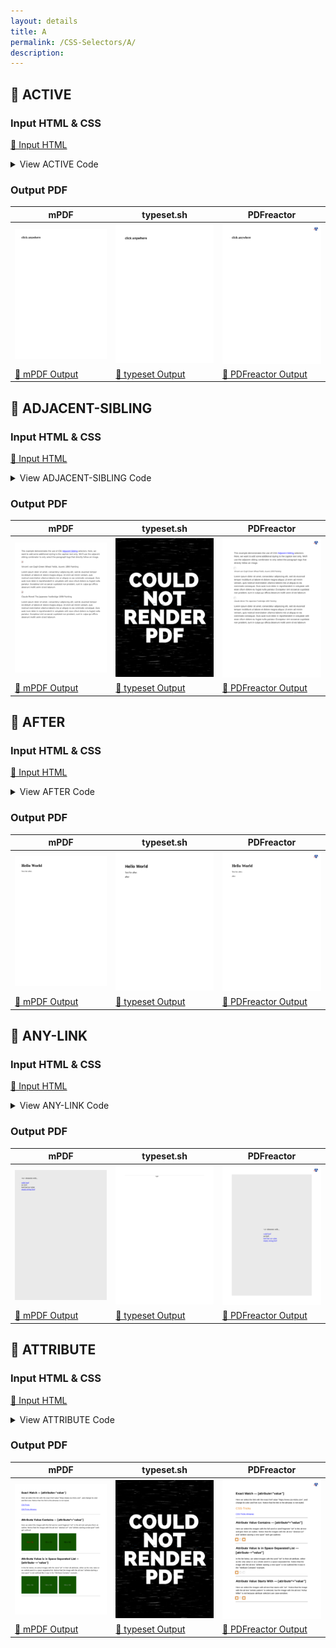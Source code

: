 ```yaml
---
layout: details
title: A
permalink: /CSS-Selectors/A/
description: 
---
```




## 🔬 ACTIVE

### Input HTML & CSS

[📄 Input HTML](https://raw.githubusercontent.com/azettl/compare.html2pdf.tools/master//html/CSS%20Selectors/A/active.html)

<details>
    <summary>
        View ACTIVE Code
    </summary>
    <pre><code class="hljs xml"><span class="hljs-meta">&lt;!DOCTYPE <span class="hljs-meta-keyword">html</span>&gt;</span>
<span class="hljs-comment">&lt;!-- Sample from https://css-tricks.com/almanac/selectors/a/active/ --&gt;</span>
<span class="hljs-tag">&lt;<span class="hljs-name">html</span> <span class="hljs-attr">lang</span>=<span class="hljs-string">"en"</span>&gt;</span>
    <span class="hljs-tag">&lt;<span class="hljs-name">head</span>&gt;</span>
        <span class="hljs-tag">&lt;<span class="hljs-name">style</span>&gt;</span><span class="css">
        <span class="hljs-selector-tag">h2</span><span class="hljs-selector-pseudo">:active</span> {
  <span class="hljs-attribute">background</span>: yellow;   
}
        </span><span class="hljs-tag">&lt;/<span class="hljs-name">style</span>&gt;</span>
    <span class="hljs-tag">&lt;/<span class="hljs-name">head</span>&gt;</span>
    <span class="hljs-tag">&lt;<span class="hljs-name">body</span>&gt;</span>
        <span class="hljs-tag">&lt;<span class="hljs-name">h2</span>&gt;</span>click anywhere<span class="hljs-tag">&lt;/<span class="hljs-name">h2</span>&gt;</span>
    <span class="hljs-tag">&lt;/<span class="hljs-name">body</span>&gt;</span>
<span class="hljs-tag">&lt;/<span class="hljs-name">html</span>&gt;</span></code></pre>
</details>

### Output PDF

| mPDF | typeset.sh | PDFreactor |
|---------|---------|---------|
| ![mPDF Preview](mpdf__html_CSS_Selectors_A_active.html.png) | ![typeset Preview](typeset__html_CSS_Selectors_A_active.html.png) | ![PDFreactor Preview](pdfreactor__html_CSS_Selectors_A_active.html.png) |
| [📕 mPDF Output](mpdf__html_CSS_Selectors_A_active.html.pdf) | [📕 typeset Output](typeset__html_CSS_Selectors_A_active.html.pdf) | [📕 PDFreactor Output](pdfreactor__html_CSS_Selectors_A_active.html.pdf) |

## 🔬 ADJACENT-SIBLING

### Input HTML & CSS

[📄 Input HTML](https://raw.githubusercontent.com/azettl/compare.html2pdf.tools/master//html/CSS%20Selectors/A/adjacent-sibling.html)

<details>
    <summary>
        View ADJACENT-SIBLING Code
    </summary>
    <pre><code class="hljs xml"><span class="hljs-meta">&lt;!DOCTYPE <span class="hljs-meta-keyword">html</span>&gt;</span>
<span class="hljs-comment">&lt;!-- Sample from https://css-tricks.com/almanac/selectors/a/adjacent-sibling/ --&gt;</span>
<span class="hljs-tag">&lt;<span class="hljs-name">html</span> <span class="hljs-attr">lang</span>=<span class="hljs-string">"en"</span>&gt;</span>
    <span class="hljs-tag">&lt;<span class="hljs-name">head</span>&gt;</span>
        <span class="hljs-tag">&lt;<span class="hljs-name">style</span>&gt;</span><span class="css">
        <span class="hljs-selector-tag">body</span> {
  <span class="hljs-attribute">font-family</span>: <span class="hljs-string">'Source Sans Pro'</span>, Arial, sans-serif;
  <span class="hljs-attribute">line-height</span>: <span class="hljs-number">1.45</span>;
  <span class="hljs-attribute">color</span>: <span class="hljs-number">#333</span>;
  <span class="hljs-attribute">padding</span>: <span class="hljs-number">1em</span>;
  <span class="hljs-attribute">font-size</span>: <span class="hljs-number">18px</span>;
}

<span class="hljs-selector-tag">img</span> + <span class="hljs-selector-tag">p</span> { 
  <span class="hljs-attribute">font-style</span>: italic;
  <span class="hljs-attribute">margin</span>: <span class="hljs-number">0</span>;
  <span class="hljs-attribute">font-size</span>: <span class="hljs-number">14px</span>;
}
        </span><span class="hljs-tag">&lt;/<span class="hljs-name">style</span>&gt;</span>
    <span class="hljs-tag">&lt;/<span class="hljs-name">head</span>&gt;</span>
    <span class="hljs-tag">&lt;<span class="hljs-name">body</span>&gt;</span>
        <span class="hljs-tag">&lt;<span class="hljs-name">p</span>&gt;</span>This example demonstrates the use of CSS <span class="hljs-tag">&lt;<span class="hljs-name">a</span> <span class="hljs-attr">href</span>=<span class="hljs-string">"https://css-tricks.com/almanac/selectors/a/adjacent-sibling/"</span>&gt;</span>Adjacent Sibling<span class="hljs-tag">&lt;/<span class="hljs-name">a</span>&gt;</span> selectors. Here, we want to add some additional styling to the caption text only. We'll use the adjacent sibling combinator to only select the paragraph tags that directly follow an image.<span class="hljs-tag">&lt;/<span class="hljs-name">p</span>&gt;</span>

        <span class="hljs-tag">&lt;<span class="hljs-name">img</span> <span class="hljs-attr">src</span>=<span class="hljs-string">"http://images.nga.gov/?service=asset&amp;action=show_preview&amp;asset=135937"</span> /&gt;</span>
        <span class="hljs-tag">&lt;<span class="hljs-name">p</span>&gt;</span>Vincent van Gogh Green Wheat Fields, Auvers 1890 Painting<span class="hljs-tag">&lt;/<span class="hljs-name">p</span>&gt;</span>
        
        <span class="hljs-tag">&lt;<span class="hljs-name">p</span>&gt;</span>Lorem ipsum dolor sit amet, consectetur adipiscing elit, sed do eiusmod tempor incididunt ut labore et dolore magna aliqua. Ut enim ad minim veniam, quis nostrud exercitation ullamco laboris nisi ut aliquip ex ea commodo consequat. Duis aute irure dolor in reprehenderit in voluptate velit esse cillum dolore eu fugiat nulla pariatur. Excepteur sint occaecat cupidatat non proident, sunt in culpa qui officia deserunt mollit anim id est laborum<span class="hljs-tag">&lt;/<span class="hljs-name">p</span>&gt;</span>
        
        <span class="hljs-tag">&lt;<span class="hljs-name">img</span> <span class="hljs-attr">src</span>=<span class="hljs-string">"http://images.nga.gov/?service=asset&amp;action=show_preview&amp;asset=120079"</span> /&gt;</span>
        <span class="hljs-tag">&lt;<span class="hljs-name">p</span>&gt;</span>Claude Monet The Japanese Footbridge 1899 Painting<span class="hljs-tag">&lt;/<span class="hljs-name">p</span>&gt;</span>
        
        <span class="hljs-tag">&lt;<span class="hljs-name">p</span>&gt;</span>Lorem ipsum dolor sit amet, consectetur adipiscing elit, sed do eiusmod tempor incididunt ut labore et dolore magna aliqua. Ut enim ad minim veniam, quis nostrud exercitation ullamco laboris nisi ut aliquip ex ea commodo consequat. Duis aute irure dolor in reprehenderit in voluptate velit esse cillum dolore eu fugiat nulla pariatur. Excepteur sint occaecat cupidatat non proident, sunt in culpa qui officia deserunt mollit anim id est laborum<span class="hljs-tag">&lt;/<span class="hljs-name">p</span>&gt;</span>
    <span class="hljs-tag">&lt;/<span class="hljs-name">body</span>&gt;</span>
<span class="hljs-tag">&lt;/<span class="hljs-name">html</span>&gt;</span></code></pre>
</details>

### Output PDF

| mPDF | typeset.sh | PDFreactor |
|---------|---------|---------|
| ![mPDF Preview](mpdf__html_CSS_Selectors_A_adjacent-sibling.html.png) | ![typeset Preview](typeset__html_CSS_Selectors_A_adjacent-sibling.html.png) | ![PDFreactor Preview](pdfreactor__html_CSS_Selectors_A_adjacent-sibling.html.png) |
| [📕 mPDF Output](mpdf__html_CSS_Selectors_A_adjacent-sibling.html.pdf) | [📕 typeset Output](typeset__html_CSS_Selectors_A_adjacent-sibling.html.pdf) | [📕 PDFreactor Output](pdfreactor__html_CSS_Selectors_A_adjacent-sibling.html.pdf) |

## 🔬 AFTER

### Input HTML & CSS

[📄 Input HTML](https://raw.githubusercontent.com/azettl/compare.html2pdf.tools/master//html/CSS%20Selectors/A/after.html)

<details>
    <summary>
        View AFTER Code
    </summary>
    <pre><code class="hljs xml"><span class="hljs-meta">&lt;!DOCTYPE <span class="hljs-meta-keyword">html</span>&gt;</span>
<span class="hljs-comment">&lt;!-- Sample from https://css-tricks.com/almanac/selectors/a/after-and-before/ --&gt;</span>
<span class="hljs-tag">&lt;<span class="hljs-name">html</span> <span class="hljs-attr">lang</span>=<span class="hljs-string">"en"</span>&gt;</span>
    <span class="hljs-tag">&lt;<span class="hljs-name">head</span>&gt;</span>
        <span class="hljs-tag">&lt;<span class="hljs-name">style</span>&gt;</span><span class="css">
        <span class="hljs-selector-tag">div</span><span class="hljs-selector-pseudo">::after</span> {
  <span class="hljs-attribute">content</span>: <span class="hljs-string">"after"</span>;
}
        </span><span class="hljs-tag">&lt;/<span class="hljs-name">style</span>&gt;</span>
    <span class="hljs-tag">&lt;/<span class="hljs-name">head</span>&gt;</span>
    <span class="hljs-tag">&lt;<span class="hljs-name">body</span>&gt;</span>
        <span class="hljs-tag">&lt;<span class="hljs-name">div</span>&gt;</span>
            <span class="hljs-tag">&lt;<span class="hljs-name">h1</span>&gt;</span>Hello World<span class="hljs-tag">&lt;/<span class="hljs-name">h1</span>&gt;</span>    
            <span class="hljs-tag">&lt;<span class="hljs-name">p</span>&gt;</span>Test for after.<span class="hljs-tag">&lt;/<span class="hljs-name">p</span>&gt;</span>
        <span class="hljs-tag">&lt;/<span class="hljs-name">div</span>&gt;</span>
    <span class="hljs-tag">&lt;/<span class="hljs-name">body</span>&gt;</span>
<span class="hljs-tag">&lt;/<span class="hljs-name">html</span>&gt;</span></code></pre>
</details>

### Output PDF

| mPDF | typeset.sh | PDFreactor |
|---------|---------|---------|
| ![mPDF Preview](mpdf__html_CSS_Selectors_A_after.html.png) | ![typeset Preview](typeset__html_CSS_Selectors_A_after.html.png) | ![PDFreactor Preview](pdfreactor__html_CSS_Selectors_A_after.html.png) |
| [📕 mPDF Output](mpdf__html_CSS_Selectors_A_after.html.pdf) | [📕 typeset Output](typeset__html_CSS_Selectors_A_after.html.pdf) | [📕 PDFreactor Output](pdfreactor__html_CSS_Selectors_A_after.html.pdf) |

## 🔬 ANY-LINK

### Input HTML & CSS

[📄 Input HTML](https://raw.githubusercontent.com/azettl/compare.html2pdf.tools/master//html/CSS%20Selectors/A/any-link.html)

<details>
    <summary>
        View ANY-LINK Code
    </summary>
    <pre><code class="hljs xml"><span class="hljs-meta">&lt;!DOCTYPE <span class="hljs-meta-keyword">html</span>&gt;</span>
<span class="hljs-comment">&lt;!-- Sample from https://css-tricks.com/almanac/selectors/a/any-link/ --&gt;</span>
<span class="hljs-tag">&lt;<span class="hljs-name">html</span> <span class="hljs-attr">lang</span>=<span class="hljs-string">"en"</span>&gt;</span>
    <span class="hljs-tag">&lt;<span class="hljs-name">head</span>&gt;</span>
        <span class="hljs-tag">&lt;<span class="hljs-name">style</span>&gt;</span><span class="css">
        <span class="hljs-selector-tag">body</span> {
  <span class="hljs-attribute">background-color</span>: <span class="hljs-number">#eaeaea</span>;
  <span class="hljs-attribute">display</span>: flex;
  <span class="hljs-attribute">align-items</span>: center;
  <span class="hljs-attribute">justify-content</span>: center;
  <span class="hljs-attribute">height</span>: <span class="hljs-number">100vh</span>;
}

<span class="hljs-selector-pseudo">:any-link</span> {
  <span class="hljs-attribute">color</span>: red;
  <span class="hljs-attribute">font-weight</span>: <span class="hljs-number">900</span>;
  <span class="hljs-attribute">text-decoration</span>: none;
}

<span class="hljs-comment">/* [href] {
  color: blue;
} */</span>
        </span><span class="hljs-tag">&lt;/<span class="hljs-name">style</span>&gt;</span>
    <span class="hljs-tag">&lt;/<span class="hljs-name">head</span>&gt;</span>
    <span class="hljs-tag">&lt;<span class="hljs-name">body</span>&gt;</span>
        <span class="hljs-tag">&lt;<span class="hljs-name">div</span>&gt;</span>
            <span class="hljs-symbol">&amp;lt;</span>a&gt; elements with...
            <span class="hljs-tag">&lt;<span class="hljs-name">br</span>&gt;</span><span class="hljs-tag">&lt;<span class="hljs-name">br</span>&gt;</span>
            <span class="hljs-tag">&lt;<span class="hljs-name">a</span> <span class="hljs-attr">href</span>=<span class="hljs-string">"https://google.com"</span>&gt;</span>valid href<span class="hljs-tag">&lt;/<span class="hljs-name">a</span>&gt;</span>
            <span class="hljs-tag">&lt;<span class="hljs-name">br</span>&gt;</span>
            <span class="hljs-tag">&lt;<span class="hljs-name">a</span>&gt;</span>no href<span class="hljs-tag">&lt;/<span class="hljs-name">a</span>&gt;</span>
            <span class="hljs-tag">&lt;<span class="hljs-name">br</span>&gt;</span>
            <span class="hljs-tag">&lt;<span class="hljs-name">a</span> <span class="hljs-attr">href</span>&gt;</span>href but no value<span class="hljs-tag">&lt;/<span class="hljs-name">a</span>&gt;</span>
            <span class="hljs-tag">&lt;<span class="hljs-name">br</span>&gt;</span>
            <span class="hljs-tag">&lt;<span class="hljs-name">a</span> <span class="hljs-attr">href</span>=<span class="hljs-string">""</span>&gt;</span>empty string href<span class="hljs-tag">&lt;/<span class="hljs-name">a</span>&gt;</span>
          <span class="hljs-tag">&lt;/<span class="hljs-name">div</span>&gt;</span>
    <span class="hljs-tag">&lt;/<span class="hljs-name">body</span>&gt;</span>
<span class="hljs-tag">&lt;/<span class="hljs-name">html</span>&gt;</span></code></pre>
</details>

### Output PDF

| mPDF | typeset.sh | PDFreactor |
|---------|---------|---------|
| ![mPDF Preview](mpdf__html_CSS_Selectors_A_any-link.html.png) | ![typeset Preview](typeset__html_CSS_Selectors_A_any-link.html.png) | ![PDFreactor Preview](pdfreactor__html_CSS_Selectors_A_any-link.html.png) |
| [📕 mPDF Output](mpdf__html_CSS_Selectors_A_any-link.html.pdf) | [📕 typeset Output](typeset__html_CSS_Selectors_A_any-link.html.pdf) | [📕 PDFreactor Output](pdfreactor__html_CSS_Selectors_A_any-link.html.pdf) |

## 🔬 ATTRIBUTE

### Input HTML & CSS

[📄 Input HTML](https://raw.githubusercontent.com/azettl/compare.html2pdf.tools/master//html/CSS%20Selectors/A/attribute.html)

<details>
    <summary>
        View ATTRIBUTE Code
    </summary>
    <pre><code class="hljs xml"><span class="hljs-meta">&lt;!DOCTYPE <span class="hljs-meta-keyword">html</span>&gt;</span>
<span class="hljs-comment">&lt;!-- Sample from https://css-tricks.com/almanac/selectors/a/attribute/ --&gt;</span>
<span class="hljs-tag">&lt;<span class="hljs-name">html</span> <span class="hljs-attr">lang</span>=<span class="hljs-string">"en"</span>&gt;</span>
    <span class="hljs-tag">&lt;<span class="hljs-name">head</span>&gt;</span>
        <span class="hljs-tag">&lt;<span class="hljs-name">style</span>&gt;</span><span class="css">
        <span class="hljs-selector-tag">a</span><span class="hljs-selector-attr">[href=<span class="hljs-string">"https://www.css-tricks.com"</span>]</span> { <span class="hljs-comment">/*select only the link with the exact href value https://www.css-tricks.com */</span>
  <span class="hljs-attribute">color</span>: <span class="hljs-number">#E18728</span>;
  <span class="hljs-attribute">font-size</span>: <span class="hljs-number">1.5em</span>;
}

<span class="hljs-selector-class">.gallery</span> <span class="hljs-selector-tag">img</span><span class="hljs-selector-attr">[alt*=<span class="hljs-string">"art"</span>]</span> { <span class="hljs-comment">/* alt attribute contains the word art, as whole or partial word */</span>
  <span class="hljs-attribute">outline</span>: <span class="hljs-number">5px</span> solid <span class="hljs-number">#E18728</span>;
  <span class="hljs-attribute">outline-offset</span>: <span class="hljs-number">2px</span>;
}

<span class="hljs-selector-class">.gallery2</span> <span class="hljs-selector-tag">img</span><span class="hljs-selector-attr">[alt~=<span class="hljs-string">"art"</span>]</span> { <span class="hljs-comment">/* alt attribute contains art as only value or in space-separated list */</span>
  <span class="hljs-attribute">outline</span>: <span class="hljs-number">5px</span> solid <span class="hljs-number">#E18728</span>;
  <span class="hljs-attribute">outline-offset</span>: <span class="hljs-number">2px</span>;
}

<span class="hljs-selector-class">.gallery3</span> <span class="hljs-selector-tag">img</span><span class="hljs-selector-attr">[alt^=<span class="hljs-string">"art"</span>]</span> { <span class="hljs-comment">/* alt attribute starts with the value "art" */</span>
  <span class="hljs-attribute">outline</span>: <span class="hljs-number">5px</span> solid <span class="hljs-number">#E18728</span>;
  <span class="hljs-attribute">outline-offset</span>: <span class="hljs-number">2px</span>;
}

<span class="hljs-selector-tag">li</span><span class="hljs-selector-attr">[data-years|=<span class="hljs-string">"1900"</span>]</span> { <span class="hljs-comment">/* data-years attribute starts with 1900 as the only value or first in a dash-separated list */</span>
  <span class="hljs-attribute">color</span>: red;
}

<span class="hljs-selector-tag">a</span><span class="hljs-selector-attr">[href$=<span class="hljs-string">"pdf"</span>]</span><span class="hljs-selector-pseudo">:after</span> { <span class="hljs-comment">/* href attribute ends with pdf */</span>
  <span class="hljs-attribute">content</span>: <span class="hljs-built_in">url</span>(https://s3-us-west-<span class="hljs-number">2</span>.amazonaws.com/s.cdpn.io/<span class="hljs-number">652</span>/pdficon_small.png);
  <span class="hljs-attribute">padding-left</span>: .<span class="hljs-number">3em</span>;
}



<span class="hljs-comment">/* styling for Pen, unrelated to attribute selectors */</span>

<span class="hljs-selector-tag">body</span> { 
  <span class="hljs-attribute">font-family</span>: sans-serif;
  <span class="hljs-attribute">width</span>: <span class="hljs-number">90%</span>;
  <span class="hljs-attribute">margin</span>: <span class="hljs-number">0</span> auto;
  <span class="hljs-attribute">line-height</span>: <span class="hljs-number">1.5</span>;
}

<span class="hljs-selector-tag">img</span> { <span class="hljs-attribute">margin-right</span>: .<span class="hljs-number">5em</span>; }

<span class="hljs-selector-tag">hr</span> { 
  <span class="hljs-attribute">margin</span>: <span class="hljs-number">1em</span> <span class="hljs-number">0</span>;
  <span class="hljs-attribute">clear</span>: both;
}

<span class="hljs-selector-class">.story</span> {
  <span class="hljs-attribute">text-indent</span>: <span class="hljs-number">1em</span>;
  <span class="hljs-attribute">font-family</span>: serif;
  <span class="hljs-attribute">font-size</span>: <span class="hljs-number">1.2em</span>;
}

<span class="hljs-selector-class">.story</span><span class="hljs-selector-pseudo">:first-letter</span> { <span class="hljs-attribute">font-size</span>: <span class="hljs-number">1.5em</span>; }
        </span><span class="hljs-tag">&lt;/<span class="hljs-name">style</span>&gt;</span>
    <span class="hljs-tag">&lt;/<span class="hljs-name">head</span>&gt;</span>
    <span class="hljs-tag">&lt;<span class="hljs-name">body</span>&gt;</span>
        <span class="hljs-tag">&lt;<span class="hljs-name">h2</span>&gt;</span>Exact Match <span class="hljs-symbol">&amp;mdash;</span> [attribute="value"]<span class="hljs-tag">&lt;/<span class="hljs-name">h2</span>&gt;</span>
        <span class="hljs-tag">&lt;<span class="hljs-name">p</span>&gt;</span>Here we select the link with the exact href value "https://www.css-tricks.com", and change its color and font size. Notice that the link to the almanac is not styled.<span class="hljs-tag">&lt;/<span class="hljs-name">p</span>&gt;</span>
        <span class="hljs-tag">&lt;<span class="hljs-name">p</span>&gt;</span><span class="hljs-tag">&lt;<span class="hljs-name">a</span> <span class="hljs-attr">href</span>=<span class="hljs-string">"https://www.css-tricks.com"</span>&gt;</span>CSS-Tricks<span class="hljs-tag">&lt;/<span class="hljs-name">a</span>&gt;</span><span class="hljs-tag">&lt;/<span class="hljs-name">p</span>&gt;</span>
        <span class="hljs-tag">&lt;<span class="hljs-name">p</span>&gt;</span><span class="hljs-tag">&lt;<span class="hljs-name">a</span> <span class="hljs-attr">href</span>=<span class="hljs-string">"https://www.css-tricks.com/almanac"</span>&gt;</span>CSS-Tricks Almanac<span class="hljs-tag">&lt;/<span class="hljs-name">a</span>&gt;</span><span class="hljs-tag">&lt;/<span class="hljs-name">p</span>&gt;</span>
        <span class="hljs-tag">&lt;<span class="hljs-name">hr</span>&gt;</span>
        
        <span class="hljs-tag">&lt;<span class="hljs-name">h2</span>&gt;</span>Attribute Value Contains <span class="hljs-symbol">&amp;mdash;</span> [attribute*="value"]<span class="hljs-tag">&lt;/<span class="hljs-name">h2</span>&gt;</span>
        <span class="hljs-tag">&lt;<span class="hljs-name">p</span>&gt;</span>Here we select the images with the full word or word fragment "art" in the alt text and give them an outline. Notice that the images with the alt text "abstract <span class="hljs-tag">&lt;<span class="hljs-name">i</span>&gt;</span>art<span class="hljs-tag">&lt;/<span class="hljs-name">i</span>&gt;</span>" and "athlete <span class="hljs-tag">&lt;<span class="hljs-name">i</span>&gt;</span>starting<span class="hljs-tag">&lt;/<span class="hljs-name">i</span>&gt;</span> a new sport" both get outlined. <span class="hljs-tag">&lt;/<span class="hljs-name">p</span>&gt;</span>
        
        <span class="hljs-tag">&lt;<span class="hljs-name">div</span> <span class="hljs-attr">class</span>=<span class="hljs-string">"gallery"</span>&gt;</span>
          <span class="hljs-tag">&lt;<span class="hljs-name">img</span> <span class="hljs-attr">src</span>=<span class="hljs-string">"//placehold.it/150/150/abstract"</span> <span class="hljs-attr">alt</span>=<span class="hljs-string">"abstract art"</span>&gt;</span>
          <span class="hljs-tag">&lt;<span class="hljs-name">img</span> <span class="hljs-attr">src</span>=<span class="hljs-string">"//placehold.it/150/150/food"</span> <span class="hljs-attr">alt</span>=<span class="hljs-string">"something to eat"</span>&gt;</span>
          <span class="hljs-tag">&lt;<span class="hljs-name">img</span> <span class="hljs-attr">src</span>=<span class="hljs-string">"//placehold.it/150/150/sports"</span> <span class="hljs-attr">alt</span>=<span class="hljs-string">"athlete starting a new sport"</span>&gt;</span>
        <span class="hljs-tag">&lt;/<span class="hljs-name">div</span>&gt;</span>
        <span class="hljs-tag">&lt;<span class="hljs-name">hr</span>&gt;</span>
        
        <span class="hljs-tag">&lt;<span class="hljs-name">h2</span>&gt;</span>Attribute Value is in Space-Separated List <span class="hljs-symbol">&amp;mdash;</span> [attribute~="value"]<span class="hljs-tag">&lt;/<span class="hljs-name">h2</span>&gt;</span>
        <span class="hljs-tag">&lt;<span class="hljs-name">p</span>&gt;</span>In the list below, we select images with the word "art" in their alt attribute, either as the only value or as a whole word in a space separated list. Notice that the image with the alt text "athlete starting a new sport" is not outlined like it was in the "Attribute Contains" example.<span class="hljs-tag">&lt;/<span class="hljs-name">p</span>&gt;</span>
        <span class="hljs-tag">&lt;<span class="hljs-name">div</span> <span class="hljs-attr">class</span>=<span class="hljs-string">"gallery2"</span>&gt;</span>
          <span class="hljs-tag">&lt;<span class="hljs-name">img</span> <span class="hljs-attr">src</span>=<span class="hljs-string">"//placehold.it/150/150"</span> <span class="hljs-attr">alt</span>=<span class="hljs-string">"abstract art"</span>&gt;</span>
          <span class="hljs-tag">&lt;<span class="hljs-name">img</span> <span class="hljs-attr">src</span>=<span class="hljs-string">"//placehold.it/150/150"</span> <span class="hljs-attr">alt</span>=<span class="hljs-string">"something to eat"</span>&gt;</span>
          <span class="hljs-tag">&lt;<span class="hljs-name">img</span> <span class="hljs-attr">src</span>=<span class="hljs-string">"//placehold.it/150/150"</span> <span class="hljs-attr">alt</span>=<span class="hljs-string">"athlete starting a new sport"</span>&gt;</span>
        <span class="hljs-tag">&lt;/<span class="hljs-name">div</span>&gt;</span>
        <span class="hljs-tag">&lt;<span class="hljs-name">hr</span>&gt;</span>
        
        <span class="hljs-tag">&lt;<span class="hljs-name">h2</span>&gt;</span>Attribute Value Starts With <span class="hljs-symbol">&amp;mdash;</span> [attribute^="value"]<span class="hljs-tag">&lt;/<span class="hljs-name">h2</span>&gt;</span>
        <span class="hljs-tag">&lt;<span class="hljs-name">p</span>&gt;</span>Here we select the images with alt text that starts with "art". Notice that the image with the alt text "artistic pattern" is selected, but the image with the alt text "Arthur Miller" is not because attribute selectors are case-sensitive. <span class="hljs-tag">&lt;/<span class="hljs-name">p</span>&gt;</span>
        <span class="hljs-tag">&lt;<span class="hljs-name">div</span> <span class="hljs-attr">class</span>=<span class="hljs-string">"gallery3"</span>&gt;</span>
          <span class="hljs-tag">&lt;<span class="hljs-name">img</span> <span class="hljs-attr">src</span>=<span class="hljs-string">"//placehold.it/150/184/abstract"</span> <span class="hljs-attr">alt</span>=<span class="hljs-string">"artistic pattern"</span>&gt;</span>
          <span class="hljs-tag">&lt;<span class="hljs-name">img</span> <span class="hljs-attr">src</span>=<span class="hljs-string">"//placehold.it/150/184/food"</span> <span class="hljs-attr">alt</span>=<span class="hljs-string">"a healthy meal"</span>&gt;</span>
          <span class="hljs-tag">&lt;<span class="hljs-name">img</span> <span class="hljs-attr">src</span>=<span class="hljs-string">"//placehold.it/150/184/sports"</span> <span class="hljs-attr">alt</span>=<span class="hljs-string">"Arthur Miller"</span>&gt;</span>
        <span class="hljs-tag">&lt;/<span class="hljs-name">div</span>&gt;</span>
        <span class="hljs-tag">&lt;<span class="hljs-name">hr</span>&gt;</span>
        
        <span class="hljs-tag">&lt;<span class="hljs-name">h2</span>&gt;</span>Attribute Value is First in Dash-Separated List <span class="hljs-symbol">&amp;mdash;</span> [attribute|="value"]<span class="hljs-tag">&lt;/<span class="hljs-name">h2</span>&gt;</span>
        <span class="hljs-tag">&lt;<span class="hljs-name">p</span>&gt;</span>Selecting the list item with a data-decade attribute that has "1900" as the only value or the first in a dash separated list. Notice that only the 2nd list item is selected. The first list item has "1900" in its data attribute value, but it's after the dash.<span class="hljs-tag">&lt;/<span class="hljs-name">p</span>&gt;</span>
        <span class="hljs-tag">&lt;<span class="hljs-name">ul</span>&gt;</span>  
          <span class="hljs-tag">&lt;<span class="hljs-name">li</span> <span class="hljs-attr">data-years</span>=<span class="hljs-string">"1800-1900"</span>&gt;</span>The 19th Century<span class="hljs-tag">&lt;/<span class="hljs-name">li</span>&gt;</span>
          <span class="hljs-tag">&lt;<span class="hljs-name">li</span> <span class="hljs-attr">data-years</span>=<span class="hljs-string">"1900-2000"</span>&gt;</span>The 20th Century<span class="hljs-tag">&lt;/<span class="hljs-name">li</span>&gt;</span>
          <span class="hljs-tag">&lt;<span class="hljs-name">li</span> <span class="hljs-attr">data-years</span>=<span class="hljs-string">"2000-2100"</span>&gt;</span>The 21st Century<span class="hljs-tag">&lt;/<span class="hljs-name">li</span>&gt;</span>
        <span class="hljs-tag">&lt;/<span class="hljs-name">ul</span>&gt;</span>
        <span class="hljs-tag">&lt;<span class="hljs-name">hr</span>&gt;</span>
        
        <span class="hljs-tag">&lt;<span class="hljs-name">h2</span>&gt;</span>Attribute Value Ends With <span class="hljs-symbol">&amp;mdash;</span> [attribute$="value"]<span class="hljs-tag">&lt;/<span class="hljs-name">h2</span>&gt;</span>
        <span class="hljs-tag">&lt;<span class="hljs-name">p</span>&gt;</span>In the paragraph below we select the link with the href that ends with "pdf" and apply an icon as :after content.<span class="hljs-tag">&lt;/<span class="hljs-name">p</span>&gt;</span>
        <span class="hljs-tag">&lt;<span class="hljs-name">p</span> <span class="hljs-attr">class</span>=<span class="hljs-string">"story"</span>&gt;</span>A humble digital file becomes self-aware and starts conversations with web developers. <span class="hljs-tag">&lt;<span class="hljs-name">i</span>&gt;</span>Read the fascinating account in <span class="hljs-tag">&lt;<span class="hljs-name">a</span> <span class="hljs-attr">href</span>=<span class="hljs-string">"//s3-us-west-2.amazonaws.com/s.cdpn.io/652/example.pdf"</span>&gt;</span>example.pdf<span class="hljs-tag">&lt;/<span class="hljs-name">a</span>&gt;</span><span class="hljs-tag">&lt;/<span class="hljs-name">i</span>&gt;</span><span class="hljs-tag">&lt;/<span class="hljs-name">p</span>&gt;</span>
    <span class="hljs-tag">&lt;/<span class="hljs-name">body</span>&gt;</span>
<span class="hljs-tag">&lt;/<span class="hljs-name">html</span>&gt;</span></code></pre>
</details>

### Output PDF

| mPDF | typeset.sh | PDFreactor |
|---------|---------|---------|
| ![mPDF Preview](mpdf__html_CSS_Selectors_A_attribute.html.png) | ![typeset Preview](typeset__html_CSS_Selectors_A_attribute.html.png) | ![PDFreactor Preview](pdfreactor__html_CSS_Selectors_A_attribute.html.png) |
| [📕 mPDF Output](mpdf__html_CSS_Selectors_A_attribute.html.pdf) | [📕 typeset Output](typeset__html_CSS_Selectors_A_attribute.html.pdf) | [📕 PDFreactor Output](pdfreactor__html_CSS_Selectors_A_attribute.html.pdf) |


